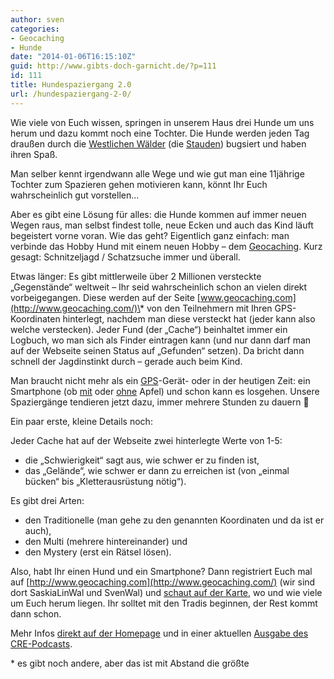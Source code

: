 ```yaml
---
author: sven
categories:
- Geocaching
- Hunde
date: "2014-01-06T16:15:10Z"
guid: http://www.gibts-doch-garnicht.de/?p=111
id: 111
title: Hundespaziergang 2.0
url: /hundespaziergang-2-0/
---
```


Wie viele von Euch wissen, springen in unserem Haus drei Hunde um uns herum und dazu kommt noch eine Tochter. Die Hunde werden jeden Tag draußen durch die [Westlichen Wälder](http://de.wikipedia.org/wiki/Naturpark_Augsburg_%E2%80%93_Westliche_W%C3%A4lder) (die [Stauden](http://de.wikipedia.org/wiki/Stauden)) bugsiert und haben ihren Spaß.

Man selber kennt irgendwann alle Wege und wie gut man eine 11jährige Tochter zum Spazieren gehen motivieren kann, könnt Ihr Euch wahrscheinlich gut vorstellen…

Aber es gibt eine Lösung für alles: die Hunde kommen auf immer neuen Wegen raus, man selbst findest tolle, neue Ecken und auch das Kind läuft begeistert vorne voran. Wie das geht? Eigentlich ganz einfach: man verbinde das Hobby Hund mit einem neuen Hobby – dem [Geocaching](http://de.wikipedia.org/wiki/Geocaching). Kurz gesagt: Schnitzeljagd / Schatzsuche immer und überall.

Etwas länger: Es gibt mittlerweile über 2 Millionen versteckte „Gegenstände“ weltweit – Ihr seid wahrscheinlich schon an vielen direkt vorbeigegangen. Diese werden auf der Seite [www.geocaching.com](http://www.geocaching.com/)\* von den Teilnehmern mit Ihren GPS-Koordinaten hinterlegt, nachdem man diese versteckt hat (jeder kann also welche verstecken). Jeder Fund (der „Cache“) beinhaltet immer ein Logbuch, wo man sich als Finder eintragen kann (und nur dann darf man auf der Webseite seinen Status auf „Gefunden“ setzen). Da bricht dann schnell der Jagdinstinkt durch – gerade auch beim Kind.

Man braucht nicht mehr als ein [GPS](http://de.wikipedia.org/wiki/Global_Positioning_System)-Gerät- oder in der heutigen Zeit: ein Smartphone (ob [mit](https://itunes.apple.com/de/app/geocaching/id292242503?mt=8) oder [ohne](https://play.google.com/store/apps/details?id=com.groundspeak.geocaching&hl=de) Apfel) und schon kann es losgehen. Unsere Spaziergänge tendieren jetzt dazu, immer mehrere Stunden zu dauern 🙂

Ein paar erste, kleine Details noch:

Jeder Cache hat auf der Webseite zwei hinterlegte Werte von 1-5:

- die „Schwierigkeit“ sagt aus, wie schwer er zu finden ist,
- das „Gelände“, wie schwer er dann zu erreichen ist (von „einmal bücken“ bis „Kletterausrüstung nötig“).

Es gibt drei Arten:

- den Traditionelle (man gehe zu den genannten Koordinaten und da ist er auch),
- den Multi (mehrere hintereinander) und
- den Mystery (erst ein Rätsel lösen).

Also, habt Ihr einen Hund und ein Smartphone? Dann registriert Euch mal auf [http://www.geocaching.com](http://www.geocaching.com/) (wir sind dort SaskiaLinWal und SvenWal) und [schaut auf der Karte](http://www.geocaching.com/map/), wo und wie viele um Euch herum liegen. Ihr solltet mit den Tradis beginnen, der Rest kommt dann schon.

Mehr Infos [direkt auf der Homepage](http://www.geocaching.com/guide/) und in einer aktuellen [Ausgabe des CRE-Podcasts](http://cre.fm/cre204-geocaching).

\* es gibt noch andere, aber das ist mit Abstand die größte